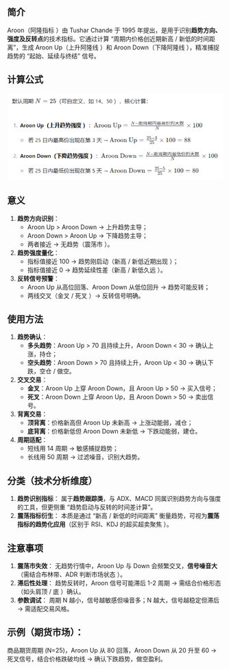 ## 简介

Aroon（阿隆指标 ）由 Tushar Chande 于 1995 年提出，是用于识别**趋势方向、强度及反转点**的技术指标。它通过计算 “周期内价格创近期新高 / 新低的时间距离”，生成 Aroon Up（上升阿隆线 ）和 Aroon Down（下降阿隆线 ），精准捕捉趋势的 “起始、延续与终结” 信号。

## 计算公式

![image-20250731111702761](.\photo\image-20250731111702761.png)

## 意义

1. **趋势方向识别**：
   - Aroon Up > Aroon Down → 上升趋势主导；
   - Aroon Down > Aroon Up → 下降趋势主导；
   - 两者接近 → 无趋势（震荡市 ）。
2. **趋势强度量化**：
   - 指标值接近 100 → 趋势刚启动（新高 / 新低近期出现 ）；
   - 指标值接近 0 → 趋势延续性差（新高 / 新低久远 ）。
3. **反转信号预警**：
   - Aroon Up 从高位回落、Aroon Down 从低位回升 → 趋势可能反转；
   - 两线交叉（金叉 / 死叉 ）→ 反转信号明确。

## 使用方法

1. **趋势确认**：
   - **多头趋势**：Aroon Up > 70 且持续上升，Aroon Down < 30 → 确认上涨，持仓；
   - **空头趋势**：Aroon Down > 70 且持续上升，Aroon Up < 30 → 确认下跌，空仓 / 做空。
2. **交叉交易**：
   - **金叉**：Aroon Up 上穿 Aroon Down，且 Aroon Up > 50 → 买入信号；
   - **死叉**：Aroon Down 上穿 Aroon Up，且 Aroon Down > 50 → 卖出信号。
3. **背离交易**：
   - **顶背离**：价格新高但 Aroon Up 未新高 → 上涨动能弱，减仓；
   - **底背离**：价格新低但 Aroon Down 未新低 → 下跌动能弱，建仓。
4. **周期适配**：
   - 短线用 14 周期 → 敏感捕捉趋势；
   - 长线用 50 周期 → 过滤噪音，识别大趋势。

## 分类（技术分析维度）

1. **趋势识别指标**：
   属于**趋势跟踪类**，与 ADX、MACD 同属识别趋势方向与强度的工具，但更侧重 “趋势启动与反转的时间差计算”。
2. **震荡指标衍生**：
   本质是通过 “新高 / 新低的时间距离” 衡量趋势，可视为**震荡指标的趋势化应用**（区别于 RSI、KDJ 的超买超卖聚焦 ）。

## 注意事项

1. **震荡市失效**： 无趋势行情中，Aroon Up 与 Down 会频繁交叉，**信号噪音大**（需结合布林带、ADR 判断市场状态 ）。
2. **滞后性处理**： 趋势反转时，Aroon 信号可能滞后 1-2 周期 → 需结合价格形态（如头肩顶 / 底 ）确认。
3. **参数调试**： 周期 N 越小，信号越敏感但噪音多；N 越大，信号越稳定但滞后 → 需适配交易风格。

## **示例**（期货市场）：

商品期货周期 \(N=25\)，Aroon Up 从 80 回落，Aroon Down 从 20 升至 60 → 死叉信号，结合价格跌破均线 → 确认下跌趋势，做空盈利。